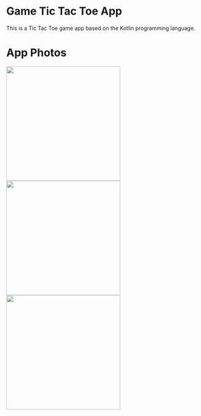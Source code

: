 # Game Tic Tac Toe App
This is a Tic Tac Toe game app based on the Kotlin programming language.
# App Photos

<img src="https://user-images.githubusercontent.com/97396553/229269848-d22b5f10-363a-4b6e-8636-525b3b9c9c35.jpg" width="300px">
<img src="https://user-images.githubusercontent.com/97396553/229269846-9474c0df-846c-412e-9104-2fa01ec1918e.jpg" width="300px">
<img src="https://user-images.githubusercontent.com/97396553/229269847-e31a4818-e240-41de-bca1-ead09dd760a1.jpg" width="300px">
